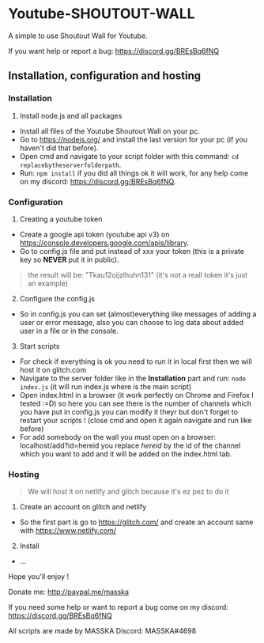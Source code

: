 # Youtube-SHOUTOUT-WALL

A simple to use Shoutout Wall for Youtube.

If you want help or report a bug: https://discord.gg/BREsBq6fNQ

## Installation, configuration and hosting

### Installation


1. Install node.js and all packages

- Install all files of the Youtube Shoutout Wall on your pc.
- Go to https://nodejs.org/ and install the last version for your pc (if you haven't did that before).
- Open cmd and navigate to your script folder with this command: `cd replacebytheserverfolderpath`.
- Run: `npm install` if you did all things ok it will work, for any help come on my discord: https://discord.gg/BREsBq6fNQ.

### Configuration


1. Creating a youtube token

- Create a google api token (youtube api v3) on https://console.developers.google.com/apis/library.
- Go to config.js file and put instead of xxx your token (this is a private key so **NEVER** put it in public).
> the result will be: "Tkau12oijzlhuhn131" (it's not a reall token it's just an example)

2. Configure the config.js

- So in config.js you can set (almost)everything like messages of adding a user or error message,
  also you can choose to log data about added user in a file or in the console.
  
3. Start scripts

- For check if everything is ok you need to run it in local first then we will host it on glitch.com
- Navigate to the server folder like in the **Installation** part and run: `node index.js` (it will run index.js where is the main script)
- Open index.html in a browser (it work perfectly on Chrome and Firefox I tested :=D) so here you can see there is the number of channels
  which you have put in config.js you can modify it theyr but don't forget to restart your scripts ! (close cmd and open it again navigate and run like before)
- For add somebody on the wall you must open on a browser: localhost/add?id=hereid you replace *hereid* by the id of the channel which you want to add
  and it will be added on the index.html tab.
  
### Hosting

> We will host it on netlify and glitch because it's ez pez to do it

1. Create an account on glitch and netlify

- So the first part is go to https://glitch.com/ and create an account same with https://www.netlify.com/

2. Install

- ...




Hope you'll enjoy !

Donate me:
http://paypal.me/masska

If you need some help or want to report a bug come on my discord:
https://discord.gg/BREsBq6fNQ

All scripts are made by MASSKA
Discord: MASSKA#4698
